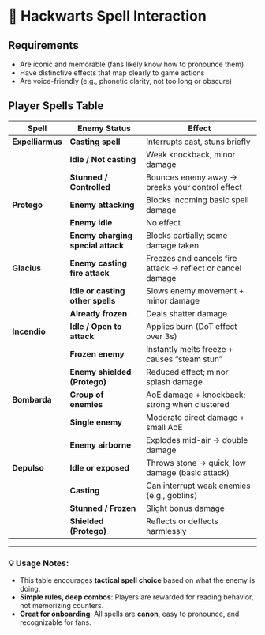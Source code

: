 # 🧙 Hackwarts Spell Interaction

## Requirements

- Are iconic and memorable (fans likely know how to pronounce them)
- Have distinctive effects that map clearly to game actions
- Are voice-friendly (e.g., phonetic clarity, not too long or obscure)

## Player Spells Table

| **Spell**        | **Enemy Status**                  | **Effect**                                                 |
| ---------------- | --------------------------------- | ---------------------------------------------------------- |
| **Expelliarmus** | **Casting spell**                 | Interrupts cast, stuns briefly                             |
|                  | **Idle / Not casting**            | Weak knockback, minor damage                               |
|                  | **Stunned / Controlled**          | Bounces enemy away → breaks your control effect            |
| **Protego**      | **Enemy attacking**               | Blocks incoming basic spell damage                         |
|                  | **Enemy idle**                    | No effect                                                  |
|                  | **Enemy charging special attack** | Blocks partially; some damage taken                        |
| **Glacius**      | **Enemy casting fire attack**     | Freezes and cancels fire attack → reflect or cancel damage |
|                  | **Idle or casting other spells**  | Slows enemy movement + minor damage                        |
|                  | **Already frozen**                | Deals shatter damage                                       |
| **Incendio**     | **Idle / Open to attack**         | Applies burn (DoT effect over 3s)                          |
|                  | **Frozen enemy**                  | Instantly melts freeze + causes “steam stun”               |
|                  | **Enemy shielded (Protego)**      | Reduced effect; minor splash damage                        |
| **Bombarda**     | **Group of enemies**              | AoE damage + knockback; strong when clustered              |
|                  | **Single enemy**                  | Moderate direct damage + small AoE                         |
|                  | **Enemy airborne**                | Explodes mid-air → double damage                           |
| **Depulso**      | **Idle or exposed**               | Throws stone → quick, low damage (basic attack)            |
|                  | **Casting**                       | Can interrupt weak enemies (e.g., goblins)                 |
|                  | **Stunned / Frozen**              | Slight bonus damage                                        |
|                  | **Shielded (Protego)**            | Reflects or deflects harmlessly                            |

---

### 💡 Usage Notes:

- This table encourages **tactical spell choice** based on what the enemy is doing.
- **Simple rules, deep combos**: Players are rewarded for reading behavior, not memorizing counters.
- **Great for onboarding**: All spells are **canon**, easy to pronounce, and recognizable for fans.

